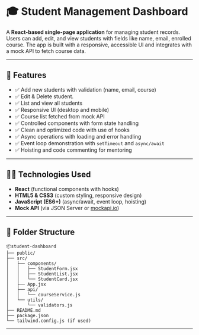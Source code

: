 # 🎓 Student Management Dashboard

A **React-based single-page application** for managing student records. Users can add, edit, and view students with fields like name, email, enrolled course. The app is built with a responsive, accessible UI and integrates with a mock API to fetch course data.

---

## 🚀 Features

- ✅ Add new students with validation (name, email, course)
- ✅ Edit & Delete student.
- ✅ List and view all students
- ✅ Responsive UI (desktop and mobile)
- ✅ Course list fetched from mock API
- ✅ Controlled components with form state handling
- ✅ Clean and optimized code with use of hooks
- ✅ Async operations with loading and error handling
- ✅ Event loop demonstration with `setTimeout` and `async/await`
- ✅ Hoisting and code commenting for mentoring

---

## 🧑‍💻 Technologies Used

- **React** (functional components with hooks)
- **HTML5 & CSS3** (custom styling, responsive design)
- **JavaScript (ES6+)** (async/await, event loop, hoisting)
- **Mock API** (via JSON Server or [mockapi.io](https://mockapi.io))

---

## 📂 Folder Structure

```
📦student-dashboard
├── public/
├── src/
│   ├── components/
│   │   ├── StudentForm.jsx
│   │   ├── StudentList.jsx
│   │   └── StudentCard.jsx
│   ├── App.jsx
│   ├── api/
│   │   └── courseService.js
│   └── utils/
│       └── validators.js
├── README.md
├── package.json
└── tailwind.config.js (if used)
```

---
